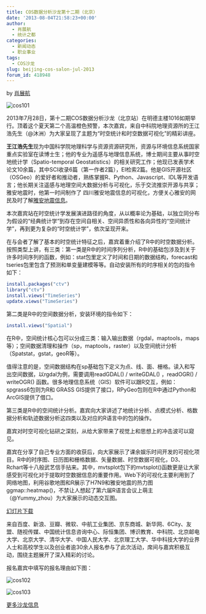 ```yaml
---
title: COS数据分析沙龙第十二期（北京）
date: '2013-08-04T21:58:23+00:00'
author:
  - 肖展航
  - 统计之都
categories:
  - 新闻动态
  - 职业事业
tags:
  - COS沙龙
slug: beijing-cos-salon-jul-2013
forum_id: 418948
---
```



by [肖展航](http://weibo.com/xzhman)


![cos101](https://uploads.cosx.org/2013/08/cos101.jpg)




2013年7月28日，第十二期COS数据分析沙龙（北京站）在明德主楼1016如期举行。顶着这个夏天第二个高温橙色预警，本次嘉宾，来自中科院地理资源所的王江浩先生（@沐洲）为大家呈现了主题为“时空统计和时空数据可视化”的精彩讲座。

**王江浩先生**现为中国科学院地理科学与资源资源研究所，资源与环境信息系统国家重点实验室在读博士生；他的专业为遥感与地理信息系统，博士期间主要从事时空地统计学（Spatio-temporal Geostatistics）的相关研究工作；他现已发表学术论文10余篇，其中SCI收录6篇（第一作者2篇），EI检索2篇。他是GIS开源社区（OSGeo）的爱好者和推动者，熟练掌握R、Python、Javascript、IDL等开发语言；他长期关注遥感与地理空间大数据分析与可视化，乐于交流推崇开源与共享；雅安地震时，他第一时间制作了 四川雅安地震信息的可视化，方便关心雅安的网民及时了解[雅安地震信息](http://jianghao.github.io/earthquake/index.htm)。
  



  
本次嘉宾站在时空统计学发展演进路径的角度，从以概率论为基础，以独立同分布为假设的“经典统计学”到存在空间自相关、空间异质性和各向异性的“空间统计学”，再到更为复杂的“时空统计学”，依次呈现开来。

在与会者了解了基本的时空统计特征之后，嘉宾着重介绍了R中的时空数据分析。按照类型上讲，有三类：第一类是R中的时间序列分析，R中的基础包涉及到关于许多时间序列的函数，例如：stat包里定义了时间和日期的数据结构，forecast和tseries包里包含了预测和单变量建模等等。自动安装所有的时序相关的包的指令如下：

```r    
install.packages("ctv") 
library("ctv")
install.views("TimeSeries") 
update.views("TimeSeries")
```   

第二类是R中的空间数据分析，安装环境的指令如下：

```r    
install.views("Spatial")
```    

在R中，空间统计核心包可以分成三类：输入输出数据（rgdal，maptools，maps等）；空间数据清理和操作（sp，maptools，raster）以及空间统计分析（Spatstat，gstat，geoR等）。

值得注意的是，空间数据结构在sp基础包下定义为点、线、面、栅格。读入和写出空间数据，以rgdal为例，需要调用readGDAL() / writeGDAL() ，readOGR() / writeOGR() 函数。很多地理信息系统（GIS）软件可以跟R交互，例如：spgrass6包则为R和 GRASS GIS提供了接口，RPyGeo包则在R中通过Python和ArcGIS提供了借口。



第三类是R中的空间统计分析。嘉宾向大家讲述了地统计分析、点模式分析、格数据分析和轨迹数据分析这四类以及对应的R语言中的包的操作。

嘉宾对时空可视化钻研之深刻，从给大家带来了视觉上和思想上的冲击波可以窥见。

嘉宾在分享了自己专业方面的收获后，向大家展示了课余娱乐时间开发的可视化项目。R中的时序图、日历图和栅格数据、矢量数据、时空数据可视化，D3、Rchart等十八般武艺信手拈来。其中，mvtsplot包下的mvtsplot()函数更是让大家感受到可视化对于提取时空数据信息的重要作用。Web下的可视化主要利用到了网络地图，利用谷歌地图和R展示了H7N9和雅安地震的热力图ggmap::heatmap()，不禁让人想起了第六届R语言会议上萌主（@Yummy_zhou）为大家展示的动态交互图。

[幻灯片下载](https://uploads.cosx.org/2013/08/时空统计与时空数据可视化_COS.pdf)

来自百度、新浪、豆瓣、微软、中航工业集团、京东商城、新华网、6City、友盟、随视传媒、中国统计信息咨询中心、际恒集团、博识教育、中科院、北京邮电大学、北京大学、清华大学、中国人民大学、北京理工大学、华中科技大学的业界人士和高校学生以及创业者逾30余人报名参与了此次活动，席间与嘉宾积极互动，围绕主题展开了深入精彩的讨论。

报名嘉宾中填写的报名理由如下图：

![cos102](https://uploads.cosx.org/2013/08/cos102.jpg)


![cos103](https://uploads.cosx.org/2013/08/cos103.jpg)
  
[更多沙龙信息](https://cos.name/salon)
